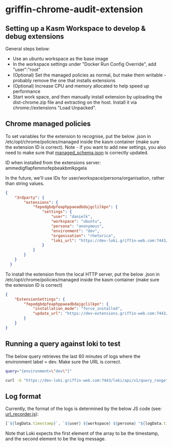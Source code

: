 # griffin-chrome-audit-extension

## Setting up a Kasm Workspace to develop & debug extensions

General steps below:

- Use an ubuntu workspace as the base image
- In the workspace settings under "Docker Run Config Override", add "user":"root"
- (Optional) Set the managed policies as normal, but make them writable - probably remove the one that installs extensions
- (Optional) Increase CPU and memory allocated to help speed up performance
- Start work space, and then manually install extension by uploading the dist-chrome.zip file and extracting on the host. Install it via chrome://extensions "Load Unpacked".

## Chrome managed policies

To set variables for the extension to recognise, put the below .json in /etc/opt/chrome/policies/managed inside the kasm container (make sure the extension ID is correct).
Note - if you want to add new settings, you also need to make sure that [managed_schema.json](src/managed_schema.json) is correctly updated.

ID when installed from the extensions server: ammedigflapfemmofepbeakbmlkpgela

In the future, we'll use IDs for user/workspace/persona/organisation, rather than string values.

```json
{
    "3rdparty": {
        "extensions": {
            "fepodgbdpfeaphppaeadbdajgclilkpn": {
                "settings": {
                    "user": "danielk",
                    "workspace": "ubuntu",
                    "persona": "anonymous",
                    "environment": "dev",
                    "organisation": "rhetorica",
                    "loki_url": "https://dev-loki.griffin-web.com:7443/loki/api/v1/push"
                }
            }
        }
    }
  }
```

To install the extension from the local HTTP server, put the below .json in /etc/opt/chrome/policies/managed inside the kasm container (make sure the extension ID is correct)

```json
{
    "ExtensionSettings": {
        "fepodgbdpfeaphppaeadbdajgclilkpn": {
            "installation_mode": "force_installed",
            "update_url": "https://dev-extensions.griffin-web.com:7443/updates-audit.xml"
        }
    }
}
```

## Running a query against loki to test

The below query retrieves the last 60 minutes of logs where the environment label = dev. Make sure the URL is correct.

```bash
query="{environment=\"dev\"}"

curl -G "https://dev-loki.griffin-web.com:7443/loki/api/v1/query_range" --data-urlencode "query=$query" --data-urlencode "step=60" | jq
```

## Log format

Currently, the format of the logs is determined by the below JS code (see: [url_recorder.js](src/url_recorder.js)):

```js
[`${logData.timestamp}`, `${user} ${workspace} ${persona} "${logData.title}" ${logData.url}`]
```

Note that Loki expects the first element of the array to be the timestamp, and the second element to be the log message.
